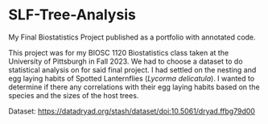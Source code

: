 # SLF-Tree-Analysis
My Final Biostatistics Project published as a portfolio with annotated code.

This project was for my BIOSC 1120 Biostatistics class taken at the University of Pittsburgh in Fall 2023. We had to choose a dataset to do statistical analysis on for said final project. I had settled on the nesting and egg laying habits of Spotted Lanternflies (*Lycorma delicatula*). I wanted to determine if there any correlations with their egg laying habits based on the species and the sizes of the host trees. 


Dataset: https://datadryad.org/stash/dataset/doi:10.5061/dryad.ffbg79d00
